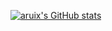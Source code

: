 [![aruix's GitHub stats](https://github-readme-stats.vercel.app/api?username=aruiplex&count_private=true&show_icons=true&langs_count=8&layout=compact)](https://github.com/anuraghazra/github-readme-stats)

